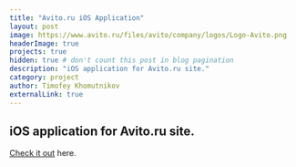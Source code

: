 ```yaml
---
title: "Avito.ru iOS Application"
layout: post
image: https://www.avito.ru/files/avito/company/logos/Logo-Avito.png
headerImage: true
projects: true
hidden: true # don't count this post in blog pagination
description: "iOS application for Avito.ru site."
category: project
author: Timofey Khomutnikov
externalLink: true
---
```

iOS application for Avito.ru site.
---

[Check it out](https://itunes.apple.com/ru/app/%D0%BE%D0%B1%D1%8A%D1%8F%D0%B2%D0%BB%D0%B5%D0%BD%D0%B8%D1%8F-avito-%D0%B0%D0%B2%D1%82%D0%BE-%D1%80%D0%B0%D0%B1%D0%BE%D1%82%D0%B0-%D0%BD%D0%B5%D0%B4%D0%B2%D0%B8%D0%B6%D0%B8%D0%BC%D0%BE%D1%81%D1%82%D1%8C/id417281773?mt=8) here.
